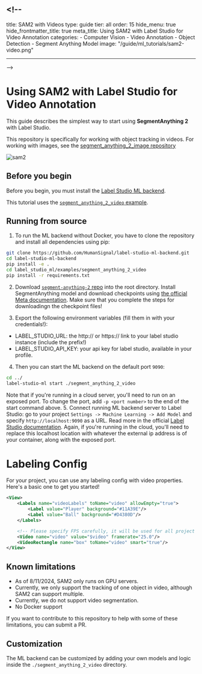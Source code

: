 ## <!--

title: SAM2 with Videos
type: guide
tier: all
order: 15
hide_menu: true
hide_frontmatter_title: true
meta_title: Using SAM2 with Label Studio for Video Annotation
categories: - Computer Vision - Video Annotation - Object Detection - Segment Anything Model
image: "/guide/ml_tutorials/sam2-video.png"

---

-->

# Using SAM2 with Label Studio for Video Annotation

This guide describes the simplest way to start using **SegmentAnything 2** with Label Studio.

This repository is specifically for working with object tracking in videos. For working with images,
see the [segment_anything_2_image repository](https://github.com/HumanSignal/label-studio-ml-backend/tree/master/label_studio_ml/examples/segment_anything_2_image)

![sam2](./Sam2Video.gif)

## Before you begin

Before you begin, you must install the [Label Studio ML backend](https://github.com/HumanSignal/label-studio-ml-backend?tab=readme-ov-file#quickstart).

This tutorial uses the [`segment_anything_2_video` example](https://github.com/HumanSignal/label-studio-ml-backend/tree/master/label_studio_ml/examples/segment_anything_2_video).

## Running from source

1. To run the ML backend without Docker, you have to clone the repository and install all dependencies using pip:

```bash
git clone https://github.com/HumanSignal/label-studio-ml-backend.git
cd label-studio-ml-backend
pip install -e .
cd label_studio_ml/examples/segment_anything_2_video
pip install -r requirements.txt
```

2. Download [`segment-anything-2` repo](https://github.com/facebookresearch/segment-anything-2) into the root directory. Install SegmentAnything model and download checkpoints using [the official Meta documentation](https://github.com/facebookresearch/segment-anything-2?tab=readme-ov-file#installation). Make sure that you complete the steps for downloadingn the checkpoint files!

3. Export the following environment variables (fill them in with your credentials!):

- LABEL_STUDIO_URL: the http:// or https:// link to your label studio instance (include the prefix!)
- LABEL_STUDIO_API_KEY: your api key for label studio, available in your profile.

4. Then you can start the ML backend on the default port `9090`:

```bash
cd ../
label-studio-ml start ./segment_anything_2_video
```

Note that if you're running in a cloud server, you'll need to run on an exposed port. To change the port, add `-p <port number>` to the end of the start command above. 5. Connect running ML backend server to Label Studio: go to your project `Settings -> Machine Learning -> Add Model` and specify `http://localhost:9090` as a URL. Read more in the official [Label Studio documentation](https://labelstud.io/guide/ml#Connect-the-model-to-Label-Studio).
Again, if you're running in the cloud, you'll need to replace this localhost location with whatever the external ip address is of your container, along with the exposed port.

# Labeling Config

For your project, you can use any labeling config with video properties. Here's a basic one to get you started!

```xml
<View>
    <Labels name="videoLabels" toName="video" allowEmpty="true">
        <Label value="Player" background="#11A39E"/>
        <Label value="Ball" background="#D4380D"/>
    </Labels>

    <!-- Please specify FPS carefully, it will be used for all project videos -->
    <Video name="video" value="$video" framerate="25.0"/>
    <VideoRectangle name="box" toName="video" smart="true"/>
</View>
```

## Known limitations

- As of 8/11/2024, SAM2 only runs on GPU servers.
- Currently, we only support the tracking of one object in video, although SAM2 can support multiple.
- Currently, we do not support video segmentation.
- No Docker support

If you want to contribute to this repository to help with some of these limitations, you can submit a PR.

## Customization

The ML backend can be customized by adding your own models and logic inside the `./segment_anything_2_video` directory.
